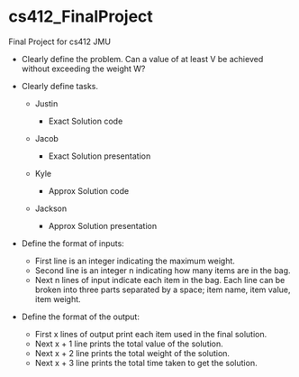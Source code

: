 # cs412_FinalProject
Final Project for cs412 JMU

- Clearly define the problem.
     Can a value of at least V be achieved without exceeding the weight W?
     
- Clearly define tasks.
    - Justin
        - Exact Solution code
        
    - Jacob
        - Exact Solution presentation
        
    - Kyle
        - Approx Solution code

    - Jackson
        - Approx Solution presentation

- Define the format of inputs:
    - First line is an integer indicating the maximum weight.
    - Second line is an integer n indicating how many items are in the bag.
    - Next n lines of input indicate each item in the bag. Each line can be broken into three parts
      separated by a space; item name, item value, item weight.

- Define the format of the output:
    - First x lines of output print each item used in the final solution.
    - Next x + 1 line prints the total value of the solution.
    - Next x + 2 line prints the total weight of the solution.
    - Next x + 3 line prints the total time taken to get the solution.
